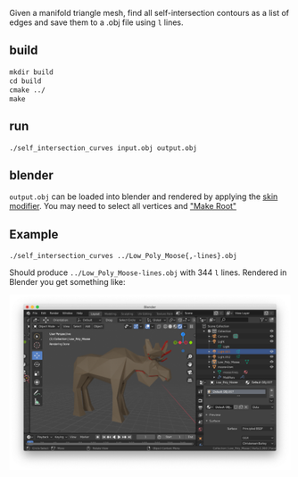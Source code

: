 Given a manifold triangle mesh, find all self-intersection contours as a list of
edges and save them to a .obj file using `l` lines.

## build

    mkdir build
    cd build
    cmake ../
    make

## run

    ./self_intersection_curves input.obj output.obj

## blender

`output.obj` can be loaded into blender and rendered by applying the [skin
modifier](https://blender.stackexchange.com/a/3151/14106). You may need to select all vertices and ["Make
Root"](https://blender.stackexchange.com/a/71941/14106)

## Example

    ./self_intersection_curves ../Low_Poly_Moose{,-lines}.obj

Should produce `../Low_Poly_Moose-lines.obj` with 344 `l` lines. Rendered in
Blender you get something like:

![](blender-low-poly-moose.png)

